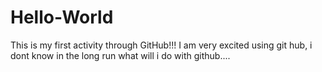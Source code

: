 # Hello-World
This is my first activity through GitHub!!!
I am very excited using git hub, i dont know in the long run what will i do with github....
